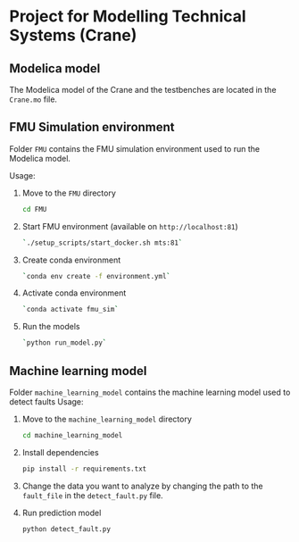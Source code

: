 # Project for Modelling Technical Systems (Crane)

## Modelica model

The Modelica model of the Crane and the testbenches are located in the `Crane.mo` file.

## FMU Simulation environment

Folder `FMU` contains the FMU simulation environment used to run the Modelica model.

Usage:

1. Move to the `FMU` directory

    ```bash
    cd FMU
    ```

2. Start FMU environment (available on `http://localhost:81`)

    ```bash
    `./setup_scripts/start_docker.sh mts:81`
    ```

3. Create conda environment

    ```bash
    `conda env create -f environment.yml`
    ```

4. Activate conda environment

    ```bash
    `conda activate fmu_sim`
    ```

5. Run the models

    ```bash
    `python run_model.py`
    ```

## Machine learning model

Folder `machine_learning_model` contains the machine learning model used to detect faults
Usage:

1. Move to the `machine_learning_model` directory

    ```bash
    cd machine_learning_model
    ```

2. Install dependencies

    ```bash
    pip install -r requirements.txt
    ```

3. Change the data you want to analyze by changing the path to the `fault_file` in the `detect_fault.py` file.

4. Run prediction model

    ```bash
    python detect_fault.py
    ```
